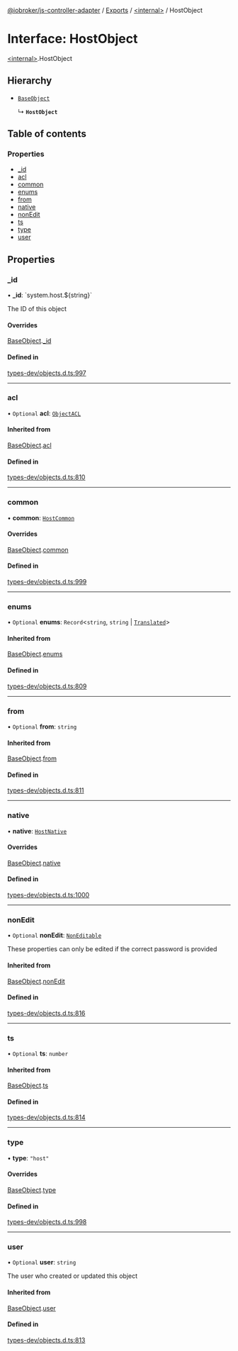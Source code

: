 [@iobroker/js-controller-adapter](../README.md) / [Exports](../modules.md) / [\<internal\>](../modules/internal_.md) / HostObject

# Interface: HostObject

[\<internal\>](../modules/internal_.md).HostObject

## Hierarchy

- [`BaseObject`](internal_.BaseObject.md)

  ↳ **`HostObject`**

## Table of contents

### Properties

- [\_id](internal_.HostObject.md#_id)
- [acl](internal_.HostObject.md#acl)
- [common](internal_.HostObject.md#common)
- [enums](internal_.HostObject.md#enums)
- [from](internal_.HostObject.md#from)
- [native](internal_.HostObject.md#native)
- [nonEdit](internal_.HostObject.md#nonedit)
- [ts](internal_.HostObject.md#ts)
- [type](internal_.HostObject.md#type)
- [user](internal_.HostObject.md#user)

## Properties

### \_id

• **\_id**: \`system.host.$\{string}\`

The ID of this object

#### Overrides

[BaseObject](internal_.BaseObject.md).[_id](internal_.BaseObject.md#_id)

#### Defined in

[types-dev/objects.d.ts:997](https://github.com/ioBroker/ioBroker.js-controller/blob/56d9e4a2e/packages/types-dev/objects.d.ts#L997)

___

### acl

• `Optional` **acl**: [`ObjectACL`](internal_.ObjectACL.md)

#### Inherited from

[BaseObject](internal_.BaseObject.md).[acl](internal_.BaseObject.md#acl)

#### Defined in

[types-dev/objects.d.ts:810](https://github.com/ioBroker/ioBroker.js-controller/blob/56d9e4a2e/packages/types-dev/objects.d.ts#L810)

___

### common

• **common**: [`HostCommon`](internal_.HostCommon.md)

#### Overrides

[BaseObject](internal_.BaseObject.md).[common](internal_.BaseObject.md#common)

#### Defined in

[types-dev/objects.d.ts:999](https://github.com/ioBroker/ioBroker.js-controller/blob/56d9e4a2e/packages/types-dev/objects.d.ts#L999)

___

### enums

• `Optional` **enums**: `Record`\<`string`, `string` \| [`Translated`](../modules/internal_.md#translated)\>

#### Inherited from

[BaseObject](internal_.BaseObject.md).[enums](internal_.BaseObject.md#enums)

#### Defined in

[types-dev/objects.d.ts:809](https://github.com/ioBroker/ioBroker.js-controller/blob/56d9e4a2e/packages/types-dev/objects.d.ts#L809)

___

### from

• `Optional` **from**: `string`

#### Inherited from

[BaseObject](internal_.BaseObject.md).[from](internal_.BaseObject.md#from)

#### Defined in

[types-dev/objects.d.ts:811](https://github.com/ioBroker/ioBroker.js-controller/blob/56d9e4a2e/packages/types-dev/objects.d.ts#L811)

___

### native

• **native**: [`HostNative`](internal_.HostNative.md)

#### Overrides

[BaseObject](internal_.BaseObject.md).[native](internal_.BaseObject.md#native)

#### Defined in

[types-dev/objects.d.ts:1000](https://github.com/ioBroker/ioBroker.js-controller/blob/56d9e4a2e/packages/types-dev/objects.d.ts#L1000)

___

### nonEdit

• `Optional` **nonEdit**: [`NonEditable`](internal_.NonEditable.md)

These properties can only be edited if the correct password is provided

#### Inherited from

[BaseObject](internal_.BaseObject.md).[nonEdit](internal_.BaseObject.md#nonedit)

#### Defined in

[types-dev/objects.d.ts:816](https://github.com/ioBroker/ioBroker.js-controller/blob/56d9e4a2e/packages/types-dev/objects.d.ts#L816)

___

### ts

• `Optional` **ts**: `number`

#### Inherited from

[BaseObject](internal_.BaseObject.md).[ts](internal_.BaseObject.md#ts)

#### Defined in

[types-dev/objects.d.ts:814](https://github.com/ioBroker/ioBroker.js-controller/blob/56d9e4a2e/packages/types-dev/objects.d.ts#L814)

___

### type

• **type**: ``"host"``

#### Overrides

[BaseObject](internal_.BaseObject.md).[type](internal_.BaseObject.md#type)

#### Defined in

[types-dev/objects.d.ts:998](https://github.com/ioBroker/ioBroker.js-controller/blob/56d9e4a2e/packages/types-dev/objects.d.ts#L998)

___

### user

• `Optional` **user**: `string`

The user who created or updated this object

#### Inherited from

[BaseObject](internal_.BaseObject.md).[user](internal_.BaseObject.md#user)

#### Defined in

[types-dev/objects.d.ts:813](https://github.com/ioBroker/ioBroker.js-controller/blob/56d9e4a2e/packages/types-dev/objects.d.ts#L813)
